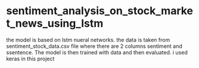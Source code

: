 # sentiment_analysis_on_stock_market_news_using_lstm
the model is based on lstm nueral networks. the data is taken from sentiment_stock_data.csv file where there are 2 columns sentiment and ssentence. The model is then trained
with data and then evaluated. i used keras in this project
